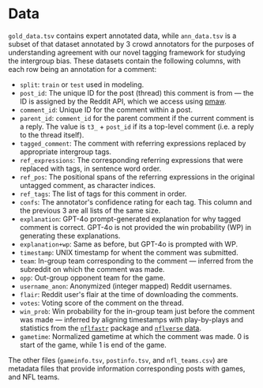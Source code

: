 # Data

`gold_data.tsv` contains expert annotated data, while `ann_data.tsv` is a subset of that dataset annotated by 3 crowd annotators for the purposes of understanding agreement with our novel tagging framework for studying the intergroup bias. These datasets contain the following columns, with each row being an annotation for a comment:

- `split`: `train` or `test` used in modeling.
- `post_id`: The unique ID for the post (thread) this comment is from &mdash; the ID is assigned by the Reddit API, which we access using [pmaw](https://github.com/mattpodolak/pmaw).
- `comment_id`: Unique ID for the comment within a post.
- `parent_id`: `comment_id` for the parent comment if the current comment is a reply. The value is `t3_` + `post_id` if its a top-level comment (i.e. a reply to the thread itself).
- `tagged_comment`: The comment with referring expressions replaced by appropriate intergroup tags.
- `ref_expressions`: The corresponding referring expressions that were replaced with tags, in sentence word order.
- `ref_pos`: The positional spans of the referring expressions in the original untagged comment, as character indices.
- `ref_tags`: The list of tags for this comment in order.
- `confs`: The annotator's confidence rating for each tag. This column and the previous 3 are all lists of the same size.
- `explanation`: GPT-4o prompt-generated explanation for why tagged comment is correct. GPT-4o is not provided the win probability (WP) in generating these explanations.
- `explanation+wp`: Same as before, but GPT-4o is prompted with WP.
- `timestamp`: UNIX timestamp for whent the comment was submitted.
- `team`: In-group team corresponding to the comment &mdash; inferred from the subreddit on which the comment was made.
- `opp`: Out-group opponent team for the game.
- `username_anon`: Anonymized (integer mapped) Reddit usernames.
- `flair`: Reddit user's flair at the time of downloading the comments.
- `votes`: Voting score of the comment on the thread.
- `win_prob`: Win probability for the in-group team just before the comment was made &mdash; inferred by aligning timestamps with play-by-plays and statistics from the [`nflfastr`](https://github.com/nflverse/nflfastR/) package and [`nflverse` data](https://github.com/nflverse/nflverse-data/releases/tag/pbp).
- `gametime`: Normalized gametime at which the comment was made. 0 is start of the game, while 1 is end of the game.

The other files (`gameinfo.tsv`, `postinfo.tsv`, and `nfl_teams.csv`) are metadata files that provide information corresponding posts with games, and NFL teams.